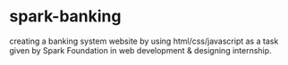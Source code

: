 # spark-banking
creating a banking system website by using html/css/javascript as a task given by Spark Foundation in web development &amp; designing internship.
